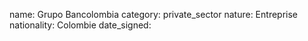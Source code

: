 name: Grupo Bancolombia
category: private_sector
nature:  Entreprise
nationality: Colombie
date_signed:
    